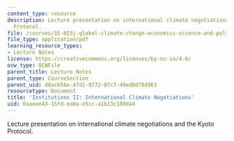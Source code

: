 ```yaml
---
content_type: resource
description: Lecture presentation on international climate negotiations and the Kyoto
  Protocol.
file: /courses/15-023j-global-climate-change-economics-science-and-policy-spring-2008/0aaeee4315fdea0ae5cca1b13c189da4_lec9.pdf
file_type: application/pdf
learning_resource_types:
- Lecture Notes
license: https://creativecommons.org/licenses/by-nc-sa/4.0/
ocw_type: OCWFile
parent_title: Lecture Notes
parent_type: CourseSection
parent_uid: d8acb56e-47d1-9772-87c7-49ed0d78d963
resourcetype: Document
title: 'Institutions II: International Climate Negotiations'
uid: 0aaeee43-15fd-ea0a-e5cc-a1b13c189da4
---
```

Lecture presentation on international climate negotiations and the Kyoto Protocol.